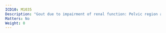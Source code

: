 ```yaml
---
ICD10: M1035
Description: "Gout due to impairment of renal function: Pelvic region and thigh"
Matters: No
Weight: 0
---
```


